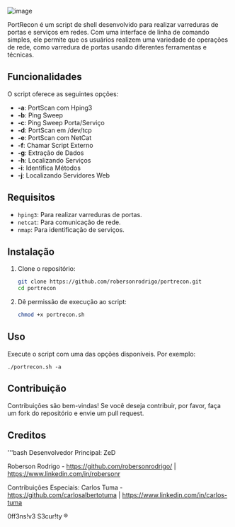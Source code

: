 ![image](https://github.com/user-attachments/assets/cc7b4a91-4959-42f8-9f88-c0be2c2e0617)

PortRecon é um script de shell desenvolvido para realizar varreduras de portas e serviços em redes. Com uma interface de linha de comando simples, ele permite que os usuários realizem uma variedade de operações de rede, como varredura de portas usando diferentes ferramentas e técnicas.

## Funcionalidades

O script oferece as seguintes opções:

- **-a**: PortScan com Hping3
- **-b**: Ping Sweep
- **-c**: Ping Sweep Porta/Serviço
- **-d**: PortScan em /dev/tcp
- **-e**: PortScan com NetCat
- **-f**: Chamar Script Externo
- **-g**: Extração de Dados
- **-h**: Localizando Serviços
- **-i**: Identifica Métodos
- **-j**: Localizando Servidores Web

## Requisitos

- `hping3`: Para realizar varreduras de portas.
- `netcat`: Para comunicação de rede.
- `nmap`: Para identificação de serviços.

## Instalação

1. Clone o repositório:
   
   ```bash
   git clone https://github.com/robersonrodrigo/portrecon.git
   cd portrecon
   
3. Dê permissão de execução ao script:

   ```bash
   chmod +x portrecon.sh

## Uso
  Execute o script com uma das opções disponíveis. Por exemplo:
  
    ./portrecon.sh -a
    
## Contribuição
Contribuições são bem-vindas! Se você deseja contribuir, por favor, faça um fork do repositório e envie um pull request.

## Creditos
'''bash
Desenvolvedor Principal: ZeD 

Roberson Rodrigo - https://github.com/robersonrodrigo/ | https://www.linkedin.com/in/robersonr

Contribuições Especiais: Carlos Tuma - https://github.com/carlosalbertotuma | https://www.linkedin.com/in/carlos-tuma

0ff3ns!v3 S3cur!ty ®
